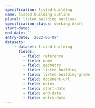 ```yaml
---
specification: listed-building
name: listed building outline
plural: listed building outlines
specification-status: working draft
start-date: ''
end-date: ''
entry-date: '2022-06-09'
datasets:
    - dataset: listed-building
      fields:
        - field: reference
        - field: name
        - field: geometry
        - field: listed-building
        - field: listed-building-grade
        - field: document-url
        - field: notes
        - field: start-date
        - field: end-date
        - field: entry-date
---
```

